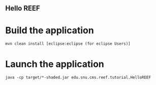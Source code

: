 ## Hello REEF

# Build the application

```mvn clean install [eclipse:eclipse (for eclipse Users)]```
  
# Launch the application

```java -cp target/*-shaded.jar edu.snu.cms.reef.tutorial.HelloREEF```
